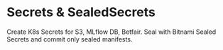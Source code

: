 # Secrets & SealedSecrets
Create K8s Secrets for S3, MLflow DB, Betfair. Seal with Bitnami Sealed Secrets and commit only sealed manifests.
